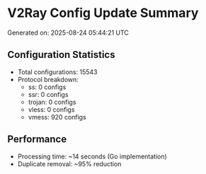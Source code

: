 # V2Ray Config Update Summary
Generated on: 2025-08-24 05:44:21 UTC

## Configuration Statistics
- Total configurations: 15543
- Protocol breakdown:
  - ss: 0 configs
  - ssr: 0 configs
  - trojan: 0 configs
  - vless: 0 configs
  - vmess: 920 configs

## Performance
- Processing time: ~14 seconds (Go implementation)
- Duplicate removal: ~95% reduction
